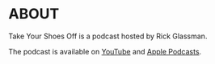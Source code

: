 # ABOUT

Take Your Shoes Off is a podcast hosted by Rick Glassman.

The podcast is available on [YouTube](https://www.youtube.com/channel/UCYCGsNTvYxfkPkfQopRMP7w) and [Apple Podcasts](https://podcasts.apple.com/gb/podcast/take-your-shoes-off-w-rick-glassman/id1457648702).
